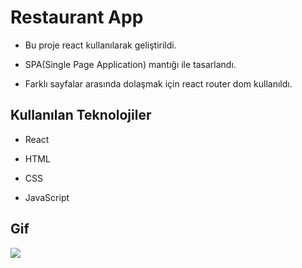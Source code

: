 # Restaurant App

- Bu proje react kullanılarak geliştirildi.

- SPA(Single Page Application) mantığı ile tasarlandı.

- Farklı sayfalar arasında dolaşmak için react router dom kullanıldı.

## Kullanılan Teknolojiler

- React

- HTML

- CSS

- JavaScript

## Gif

<img src="/public/screen.gif" />
